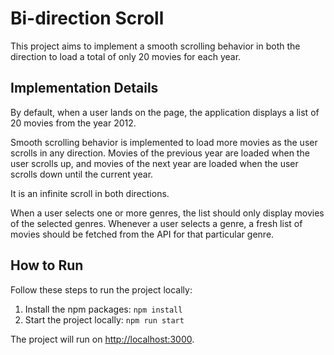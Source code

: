 # Bi-direction Scroll

This project aims to implement a smooth scrolling behavior in both the direction to load a total of only 20 movies for each year.

## Implementation Details

By default, when a user lands on the page, the application displays a list of 20 movies from the year 2012.

Smooth scrolling behavior is implemented to load more movies as the user scrolls in any direction. Movies of the previous year are loaded when the user scrolls up, and movies of the next year are loaded when the user scrolls down until the current year.

It is an infinite scroll in both directions.

When a user selects one or more genres, the list should only display movies of the selected genres. Whenever a user selects a genre, a fresh list of movies should be fetched from the API for that particular genre.

## How to Run

Follow these steps to run the project locally:

1. Install the npm packages: `npm install`
2. Start the project locally: `npm run start`

The project will run on [http://localhost:3000](http://localhost:3000).